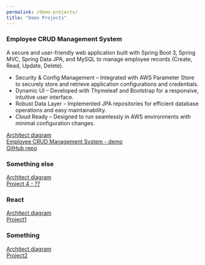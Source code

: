 ```yaml
---
permalink: /demo-projects/
title: "Demo Projects"
---
```

### Employee CRUD Management System
A secure and user-friendly web application built with Spring Boot 3, Spring MVC, Spring Data JPA, and MySQL to manage employee records (Create, Read, Update, Delete).  
- Security & Config Management – Integrated with AWS Parameter Store to securely store and retrieve application configurations and credentials.  
- Dynamic UI – Developed with Thymeleaf and Bootstrap for a responsive, intuitive user interface.  
- Robust Data Layer – Implemented JPA repositories for efficient database operations and easy maintainability.  
- Cloud Ready – Designed to run seamlessly in AWS environments with minimal configuration changes.

[Architect diagram]()  
[Employee CRUD Management System - demo](http://Javarchitect-employee-management-env.eba-eqfyqmpk.us-east-1.elasticbeanstalk.com )  
[GitHub repo](https://github.com/rtaylor02/employee_mgt_system)


### Something else  
[Architect diagram]()  
[Project 4 - ??](http://luv2code-helloworld-demo-env.eba-unfeznkk.us-east-1.elasticbeanstalk.com/)  


### React  
[Architect diagram]()  
[Project1](https://rtaylor02.github.io/project1)  


### Something  
[Architect diagram]()  
[Project2](http://helloworld-containerised-env.eba-jrvjunys.us-east-1.elasticbeanstalk.com/)  




